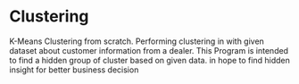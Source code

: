 # Clustering
 K-Means Clustering from scratch. Performing clustering in with given dataset about customer information from a dealer. This Program is intended to find a hidden group of cluster based on given data. in hope to find hidden insight for better business decision
